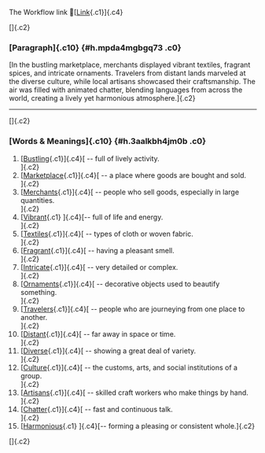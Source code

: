 The Workflow link
👏[[Link](https://www.google.com/url?q=http://www.google.com&sa=D&source=editors&ust=1759407514246775&usg=AOvVaw3LnqX4slkFL7pPF4LpEU99){.c1}]{.c4}

[]{.c2}

### [Paragraph]{.c10} {#h.mpda4mgbgq73 .c0}

[In the bustling marketplace, merchants displayed vibrant textiles,
fragrant spices, and intricate ornaments. Travelers from distant lands
marveled at the diverse culture, while local artisans showcased their
craftsmanship. The air was filled with animated chatter, blending
languages from across the world, creating a lively yet harmonious
atmosphere.]{.c2}

------------------------------------------------------------------------

[]{.c2}

### [Words & Meanings]{.c10} {#h.3aalkbh4jm0b .c0}

1.  [[Bustling](https://www.google.com/url?q=http://www.google.com&sa=D&source=editors&ust=1759407514248917&usg=AOvVaw1c9L2NUdw5U0k1Q8Q8xTx1){.c1}]{.c4}[ --
    full of lively activity.\
    ]{.c2}
2.  [[Marketplace](https://www.google.com/url?q=http://www.google.com&sa=D&source=editors&ust=1759407514249329&usg=AOvVaw3ZGFMZh1O4_ffxpfChnVUH){.c1}]{.c4}[ --
    a place where goods are bought and sold.\
    ]{.c2}
3.  [[Merchants](https://www.google.com/url?q=http://www.google.com&sa=D&source=editors&ust=1759407514249742&usg=AOvVaw2_8Ndlyrw_AslbzoiJONQ9){.c1}]{.c4}[ --
    people who sell goods, especially in large quantities.\
    ]{.c2}
4.  [[Vibrant](https://www.google.com/url?q=http://www.google.com&sa=D&source=editors&ust=1759407514250169&usg=AOvVaw0UJTTGAJnJcmFIf_TqszxA){.c1}
    ]{.c4}[-- full of life and energy.\
    ]{.c2}
5.  [[Textiles](https://www.google.com/url?q=http://www.google.com&sa=D&source=editors&ust=1759407514250505&usg=AOvVaw3ZWpyW0cjmwWFunS6CHsJg){.c1}]{.c4}[ --
    types of cloth or woven fabric.\
    ]{.c2}
6.  [[Fragrant](https://www.google.com/url?q=http://www.google.com&sa=D&source=editors&ust=1759407514250857&usg=AOvVaw2L9npp0O3aFEF5NoSOKLfX){.c1}]{.c4}[ --
    having a pleasant smell.\
    ]{.c2}
7.  [[Intricate](https://www.google.com/url?q=http://www.google.com&sa=D&source=editors&ust=1759407514251185&usg=AOvVaw2_pz_FtUzbcC8u1au1G6fv){.c1}]{.c4}[ --
    very detailed or complex.\
    ]{.c2}
8.  [[Ornaments](https://www.google.com/url?q=http://www.google.com&sa=D&source=editors&ust=1759407514251525&usg=AOvVaw0IB303JgrVCA0bguUti8S9){.c1}]{.c4}[ --
    decorative objects used to beautify something.\
    ]{.c2}
9.  [[Travelers](https://www.google.com/url?q=http://www.google.com&sa=D&source=editors&ust=1759407514251937&usg=AOvVaw1AXP_4KTYmxZD7eHIMB4yR){.c1}]{.c4}[ --
    people who are journeying from one place to another.\
    ]{.c2}
10. [[Distant](https://www.google.com/url?q=http://www.google.com&sa=D&source=editors&ust=1759407514252380&usg=AOvVaw24B0JMRrME9LSTcixi0waA){.c1}]{.c4}[ --
    far away in space or time.\
    ]{.c2}
11. [[Diverse](https://www.google.com/url?q=http://www.google.com&sa=D&source=editors&ust=1759407514252712&usg=AOvVaw1BiPKtmiCSNNx633dMzfFX){.c1}]{.c4}[ --
    showing a great deal of variety.\
    ]{.c2}
12. [[Culture](https://www.google.com/url?q=http://www.google.com&sa=D&source=editors&ust=1759407514253061&usg=AOvVaw0CqRGY5Sas6hfWwozVodtS){.c1}]{.c4}[ --
    the customs, arts, and social institutions of a group.\
    ]{.c2}
13. [[Artisans](https://www.google.com/url?q=http://www.google.com&sa=D&source=editors&ust=1759407514253525&usg=AOvVaw1OLZZH2NfDMWWNB9thTEKk){.c1}]{.c4}[ --
    skilled craft workers who make things by hand.\
    ]{.c2}
14. [[Chatter](https://www.google.com/url?q=http://www.google.com&sa=D&source=editors&ust=1759407514253986&usg=AOvVaw289JYcfX2gXwpg1RtMqqHI){.c1}]{.c4}[ --
    fast and continuous talk.\
    ]{.c2}
15. [[Harmonious](https://www.google.com/url?q=http://www.google.com&sa=D&source=editors&ust=1759407514254345&usg=AOvVaw15E2yI4U7ZFJQe14lgrrGD){.c1}
    ]{.c4}[-- forming a pleasing or consistent whole.]{.c2}

[]{.c2}
